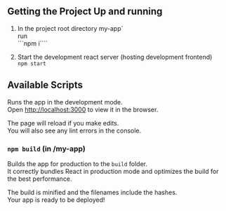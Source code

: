 
## Getting the Project Up and running

1. In the project root directory my-app` <br>
    run <br>
    ```npm i````

5. Start the development react server (hosting development frontend) <br>
    ```npm start``` <br>


## Available Scripts

Runs the app in the development mode.<br />
Open [http://localhost:3000](http://localhost:3000) to view it in the browser.

The page will reload if you make edits.<br />
You will also see any lint errors in the console.

### `npm build` (in /my-app)

Builds the app for production to the `build` folder.<br />
It correctly bundles React in production mode and optimizes the build for the best performance.

The build is minified and the filenames include the hashes.<br />
Your app is ready to be deployed!

